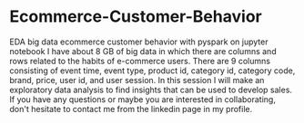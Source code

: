 # Ecommerce-Customer-Behavior
EDA big data ecommerce customer behavior with pyspark on jupyter notebook
I have about 8 GB of big data in which there are columns and rows related to the habits of e-commerce users. There are 9 columns consisting of event time, event type, product id, category id, category code, brand, price, user id, and user session. In this session I will make an exploratory data analysis to find insights that can be used to develop sales. If you have any questions or maybe you are interested in collaborating, don't hesitate to contact me from the linkedin page in my profile.
